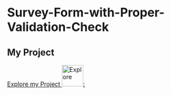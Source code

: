 # Survey-Form-with-Proper-Validation-Check
## My Project


[Explore my Project <img src="https://cdn-icons-png.flaticon.com/512/1356/1356479.png" width="50" height="50" alt="Explore">:](https://sk-badsha.github.io/Survey-Form-with-Proper-Validation-Check/)

